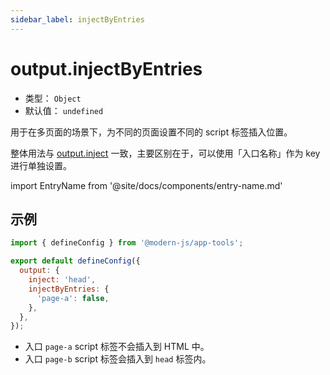 ```yaml
---
sidebar_label: injectByEntries
---
```


# output.injectByEntries



- 类型： `Object`
- 默认值： `undefined`


用于在多页面的场景下，为不同的页面设置不同的 script 标签插入位置。

整体用法与 [output.inject](/docs/configure/app/output/inject) 一致，主要区别在于，可以使用「入口名称」作为 key 进行单独设置。

import EntryName from '@site/docs/components/entry-name.md'

<EntryName />

## 示例

```js title="modern.config.js"
import { defineConfig } from '@modern-js/app-tools';

export default defineConfig({
  output: {
    inject: 'head',
    injectByEntries: {
      'page-a': false,
    },
  },
});
```

- 入口 `page-a` script 标签不会插入到 HTML 中。
- 入口 `page-b` script 标签会插入到 `head` 标签内。
